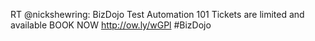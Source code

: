 <!--
id: 224303199
link: http://kevinisom.info/post/224303199/rt-nickshewring-bizdojo-test-automation-101
slug: rt-nickshewring-bizdojo-test-automation-101
date: Tue Oct 27 2009 13:06:51 GMT+1300 (NZDT)
raw: {"blog_name":"kevinisom","id":224303199,"post_url":"http://kevinisom.info/post/224303199/rt-nickshewring-bizdojo-test-automation-101","slug":"rt-nickshewring-bizdojo-test-automation-101","type":"text","date":"2009-10-27 00:06:51 GMT","timestamp":1256602011,"state":"published","format":"html","reblog_key":"66BWmwJ1","tags":[],"short_url":"http://tmblr.co/Zw68YyDNfXV","highlighted":[],"feed_item":"http://twitter.com/kev_nz/statuses/5185031221","from_feed_id":"650289","note_count":0,"title":null,"body":"<p>RT @nickshewring: BizDojo Test Automation 101 Tickets are limited and available BOOK NOW <a href=\"http://ow.ly/wGPl\" target=\"_blank\">http://ow.ly/wGPl</a> #BizDojo</p>"}
publish: 2009-10-027
tags: 
title: null
-->


RT @nickshewring: BizDojo Test Automation 101 Tickets are limited and
available BOOK NOW <http://ow.ly/wGPl> \#BizDojo


